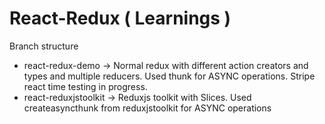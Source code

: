 # React-Redux ( Learnings )

Branch structure 
- react-redux-demo -> Normal redux with different action creators and types and multiple reducers. Used thunk for ASYNC operations. Stripe react time testing in progress.
- react-reduxjstoolkit -> Reduxjs toolkit with Slices. Used createasyncthunk from reduxjstoolkit for ASYNC operations
